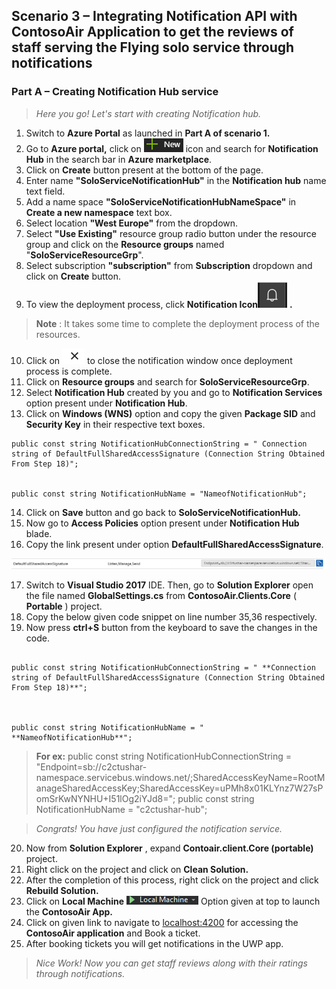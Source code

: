 ## Scenario 3 – Integrating Notification API with ContosoAir Application to get the reviews of staff serving the Flying solo service through notifications

### Part A – Creating Notification Hub service

> _Here you go! Let's start with creating Notification hub._

1. Switch to **Azure Portal** as launched in **Part A of scenario 1.**
2. Go to **Azure portal,** click on ![](img/newbutton.png)
 icon and search for **Notification Hub** in the search bar in **Azure marketplace**.
3. Click on **Create** button present at the bottom of the page.
4. Enter name **"SoloServiceNotificationHub"** in the **Notification hub** name text field.
5. Add a name space **"SoloServiceNotificationHubNameSpace"** in **Create a new namespace** text box.
6. Select location **"West Europe"** from the dropdown.
7. Select **"Use Existing"** resource group radio button under the resource group and click on the **Resource groups** named "**SoloServiceResourceGrp**".
8. Select subscription **"subscription"** from **Subscription** dropdown and click on **Create** button.
9. To view the deployment process, click **Notification Icon**![](img/notification_icon.png) **.**

> **Note** : It takes some time to complete the deployment process of the resources.

10. Click on   ![](img/cancelbutton.png) to close the notification window once deployment process is complete.
2.  Click on **Resource groups** and search for **SoloServiceResourceGrp**.
3. Select **Notification Hub** created by you and go to **Notification Services** option present under **Notification Hub**.
4. Click on **Windows (WNS)** option and copy the given **Package SID** and **Security Key** in their respective text boxes.
```
public const string NotificationHubConnectionString = " Connection string of DefaultFullSharedAccessSignature (Connection String Obtained From Step 18)";


public const string NotificationHubName = "NameofNotificationHub";

```
14. Click on **Save** button and go back to **SoloServiceNotificationHub.**
2.  Now go to **Access Policies** option present under **Notification Hub** blade.
3.  Copy the link present under option **DefaultFullSharedAccessSignature**.

 ![](img/endpoint.png)

17. Switch to **Visual Studio 2017** IDE. Then, go to **Solution Explorer** open the file named **GlobalSettings.cs** from **ContosoAir.Clients.Core** ( **Portable** ) project.
2. Copy the below given code snippet on line number 35,36 respectively.
3.  Now press **ctrl+S** button from the keyboard to save the changes in the code.



```

public const string NotificationHubConnectionString = " **Connection string of DefaultFullSharedAccessSignature (Connection String Obtained From Step 18)**";



public const string NotificationHubName = " **NameofNotificationHub**";

```

> **For ex:** public const string NotificationHubConnectionString = "Endpoint=sb://c2ctushar-namespace.servicebus.windows.net/;SharedAccessKeyName=RootManageSharedAccessKey;SharedAccessKey=uPMh8x01KLYnz7W27sPomSrKwNYNHU+I51lOg2iYJd8=";
> public const string NotificationHubName = "c2ctushar-hub";



> _Congrats! You have just configured the notification service._

20. Now from **Solution Explorer** , expand **Contoair.client.Core (portable)** project.
2.  Right click on the project and click on **Clean Solution.**
3.  After the completion of this process, right click on the project and click **Rebuild Solution.**
4. Click on **Local Machine** ![](img/localMachine.png) Option given at top to launch the **ContosoAir App.**
5. Click on given link to navigate to [localhost:4200](localhost:4200) for accessing the **ContosoAir application** and Book a ticket.
6.  After booking tickets you will get notifications in the UWP app.

> _Nice Work! Now you can get staff reviews along with their ratings through notifications._